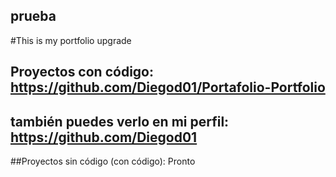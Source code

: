 ## prueba

#This is my portfolio upgrade

## Proyectos con código: https://github.com/Diegod01/Portafolio-Portfolio
## también puedes verlo en mi perfil: https://github.com/Diegod01

##Proyectos sin código (con código):
Pronto

